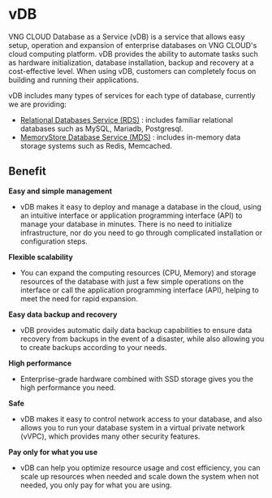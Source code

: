 # vDB

VNG CLOUD Database as a Service (vDB) is a service that allows easy setup, operation and expansion of enterprise databases on VNG CLOUD's cloud computing platform. vDB provides the ability to automate tasks such as hardware initialization, database installation, backup and recovery at a cost-effective level. When using vDB, customers can completely focus on building and running their applications.

vDB includes many types of services for each type of database, currently we are providing:

* [Relational Databases Service (RDS)](https://docs-vngcloud-vn.translate.goog/vng-cloud-document/vn/vdb/relational-database-service-rds) : includes familiar relational databases such as MySQL, Mariadb, Postgresql.
* [MemoryStore Database Service (MDS)](https://docs-vngcloud-vn.translate.goog/vng-cloud-document/vn/vdb/memorystore-database-service-mds) : includes in-memory data storage systems such as Redis, Memcached.

## Benefit <a href="#vdb-database-loiich" id="vdb-database-loiich"></a>

**Easy and simple management**

* vDB makes it easy to deploy and manage a database in the cloud, using an intuitive interface or application programming interface (API) to manage your database in minutes. There is no need to initialize infrastructure, nor do you need to go through complicated installation or configuration steps.

**Flexible scalability**

* You can expand the computing resources (CPU, Memory) and storage resources of the database with just a few simple operations on the interface or call the application programming interface (API), helping to meet the need for rapid expansion.

**Easy data backup and recovery**

* vDB provides automatic daily data backup capabilities to ensure data recovery from backups in the event of a disaster, while also allowing you to create backups according to your needs.

**High performance**

* Enterprise-grade hardware combined with SSD storage gives you the high performance you need.

**Safe**

* vDB makes it easy to control network access to your database, and also allows you to run your database system in a virtual private network (vVPC), which provides many other security features.

**Pay only for what you use**

* vDB can help you optimize resource usage and cost efficiency, you can scale up resources when needed and scale down the system when not needed, you only pay for what you are using.

